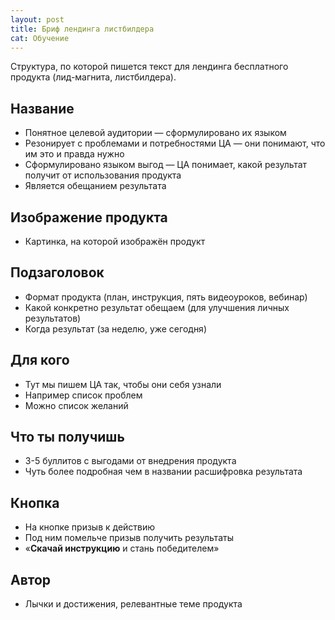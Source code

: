 ```yaml
---
layout: post
title: Бриф лендинга листбилдера
cat: Обучение
---
```


Структура, по которой пишется текст для лендинга бесплатного продукта (лид-магнита, листбилдера).

## Название

- Понятное целевой аудитории — сформулировано их языком
- Резонирует с проблемами и потребностями ЦА — они понимают, что им это и правда нужно
- Сформулировано языком выгод — ЦА понимает, какой результат получит от использования продукта
- Является обещанием результата

## Изображение продукта

- Картинка, на которой изображён продукт

## Подзаголовок

- Формат продукта (план, инструкция, пять видеоуроков, вебинар)
- Какой конкретно результат обещаем (для улучшения личных результатов)
- Когда результат (за неделю, уже сегодня)

## Для кого

- Тут мы пишем ЦА так, чтобы они себя узнали
- Например список проблем
- Можно список желаний

## Что ты получишь

- 3-5 буллитов с выгодами от внедрения продукта
- Чуть более подробная чем в названии расшифровка результата

## Кнопка

- На кнопке призыв к действию
- Под ним помельче призыв получить результаты
- «**Скачай инструкцию** и стань победителем»

## Автор

- Лычки и достижения, релевантные теме продукта

